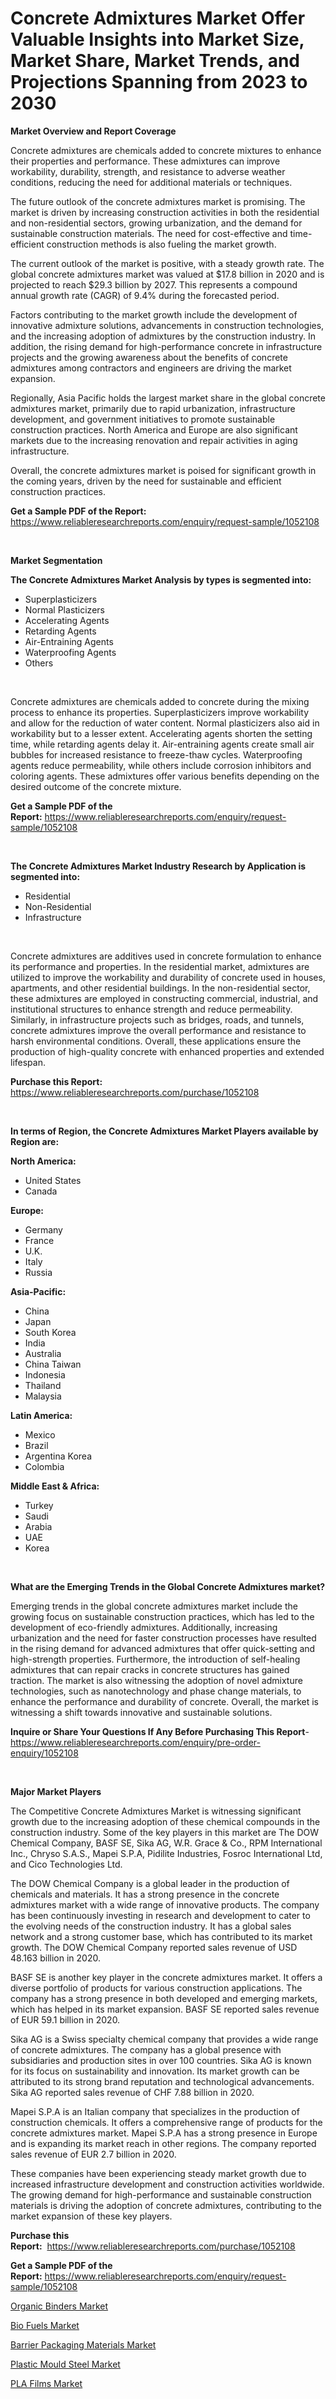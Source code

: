 <p><h1>Concrete Admixtures Market Offer Valuable Insights into Market Size, Market Share, Market Trends, and Projections Spanning from 2023 to 2030</h1></p><p><strong>Market Overview and Report Coverage</strong></p>
<p><p>Concrete admixtures are chemicals added to concrete mixtures to enhance their properties and performance. These admixtures can improve workability, durability, strength, and resistance to adverse weather conditions, reducing the need for additional materials or techniques.</p><p>The future outlook of the concrete admixtures market is promising. The market is driven by increasing construction activities in both the residential and non-residential sectors, growing urbanization, and the demand for sustainable construction materials. The need for cost-effective and time-efficient construction methods is also fueling the market growth.</p><p>The current outlook of the market is positive, with a steady growth rate. The global concrete admixtures market was valued at $17.8 billion in 2020 and is projected to reach $29.3 billion by 2027. This represents a compound annual growth rate (CAGR) of 9.4% during the forecasted period.</p><p>Factors contributing to the market growth include the development of innovative admixture solutions, advancements in construction technologies, and the increasing adoption of admixtures by the construction industry. In addition, the rising demand for high-performance concrete in infrastructure projects and the growing awareness about the benefits of concrete admixtures among contractors and engineers are driving the market expansion.</p><p>Regionally, Asia Pacific holds the largest market share in the global concrete admixtures market, primarily due to rapid urbanization, infrastructure development, and government initiatives to promote sustainable construction practices. North America and Europe are also significant markets due to the increasing renovation and repair activities in aging infrastructure.</p><p>Overall, the concrete admixtures market is poised for significant growth in the coming years, driven by the need for sustainable and efficient construction practices.</p></p>
<p><strong>Get a Sample PDF of the Report:</strong> <a href="https://www.reliableresearchreports.com/enquiry/request-sample/1052108">https://www.reliableresearchreports.com/enquiry/request-sample/1052108</a></p>
<p>&nbsp;</p>
<p><strong>Market Segmentation</strong></p>
<p><strong>The Concrete Admixtures Market Analysis by types is segmented into:</strong></p>
<p><ul><li>Superplasticizers</li><li>Normal Plasticizers</li><li>Accelerating Agents</li><li>Retarding Agents</li><li>Air-Entraining Agents</li><li>Waterproofing Agents</li><li>Others</li></ul></p>
<p>&nbsp;</p>
<p><p>Concrete admixtures are chemicals added to concrete during the mixing process to enhance its properties. Superplasticizers improve workability and allow for the reduction of water content. Normal plasticizers also aid in workability but to a lesser extent. Accelerating agents shorten the setting time, while retarding agents delay it. Air-entraining agents create small air bubbles for increased resistance to freeze-thaw cycles. Waterproofing agents reduce permeability, while others include corrosion inhibitors and coloring agents. These admixtures offer various benefits depending on the desired outcome of the concrete mixture.</p></p>
<p><strong>Get a Sample PDF of the Report:</strong>&nbsp;<a href="https://www.reliableresearchreports.com/enquiry/request-sample/1052108">https://www.reliableresearchreports.com/enquiry/request-sample/1052108</a></p>
<p>&nbsp;</p>
<p><strong>The Concrete Admixtures Market Industry Research by Application is segmented into:</strong></p>
<p><ul><li>Residential</li><li>Non-Residential</li><li>Infrastructure</li></ul></p>
<p>&nbsp;</p>
<p><p>Concrete admixtures are additives used in concrete formulation to enhance its performance and properties. In the residential market, admixtures are utilized to improve the workability and durability of concrete used in houses, apartments, and other residential buildings. In the non-residential sector, these admixtures are employed in constructing commercial, industrial, and institutional structures to enhance strength and reduce permeability. Similarly, in infrastructure projects such as bridges, roads, and tunnels, concrete admixtures improve the overall performance and resistance to harsh environmental conditions. Overall, these applications ensure the production of high-quality concrete with enhanced properties and extended lifespan.</p></p>
<p><strong>Purchase this Report:</strong>&nbsp; <a href="https://www.reliableresearchreports.com/purchase/1052108">https://www.reliableresearchreports.com/purchase/1052108</a></p>
<p>&nbsp;</p>
<p><strong>In terms of Region, the Concrete Admixtures Market Players available by Region are:</strong></p>
<p>
    <p> <strong> North America: </strong>
        <ul>
            <li>United States</li>
            <li>Canada</li>
        </ul>
        </p> 
    <p> <strong> Europe: </strong>
        <ul>
            <li>Germany</li>
            <li>France</li>
            <li>U.K.</li>
            <li>Italy</li>
            <li>Russia</li>
        </ul>
        </p> 
    <p> <strong> Asia-Pacific: </strong>
        <ul>
            <li>China</li>
            <li>Japan</li>
            <li>South Korea</li>
            <li>India</li>
            <li>Australia</li>
            <li>China Taiwan</li>
            <li>Indonesia</li>
            <li>Thailand</li>
            <li>Malaysia</li>
        </ul>
        </p> 
    <p> <strong> Latin America: </strong>
        <ul>
            <li>Mexico</li>
            <li>Brazil</li>
            <li>Argentina Korea</li>
            <li>Colombia</li>
        </ul>
        </p> 
    <p> <strong> Middle East & Africa: </strong>
        <ul>
            <li>Turkey</li>
            <li>Saudi</li>
            <li>Arabia</li>
            <li>UAE</li>
            <li>Korea</li>
        </ul>
    </p>
    </p>
<p>&nbsp;</p>
<p><strong>What are the Emerging Trends in the Global Concrete Admixtures market?</strong></p>
<p><p>Emerging trends in the global concrete admixtures market include the growing focus on sustainable construction practices, which has led to the development of eco-friendly admixtures. Additionally, increasing urbanization and the need for faster construction processes have resulted in the rising demand for advanced admixtures that offer quick-setting and high-strength properties. Furthermore, the introduction of self-healing admixtures that can repair cracks in concrete structures has gained traction. The market is also witnessing the adoption of novel admixture technologies, such as nanotechnology and phase change materials, to enhance the performance and durability of concrete. Overall, the market is witnessing a shift towards innovative and sustainable solutions.</p></p>
<p><strong>Inquire or Share Your Questions If Any Before Purchasing This Report</strong>- <a href="https://www.reliableresearchreports.com/enquiry/pre-order-enquiry/1052108">https://www.reliableresearchreports.com/enquiry/pre-order-enquiry/1052108</a></p>
<p>&nbsp;</p>
<p><strong>Major Market Players</strong></p>
<p><p>The Competitive Concrete Admixtures Market is witnessing significant growth due to the increasing adoption of these chemical compounds in the construction industry. Some of the key players in this market are The DOW Chemical Company, BASF SE, Sika AG, W.R. Grace & Co., RPM International Inc., Chryso S.A.S., Mapei S.P.A, Pidilite Industries, Fosroc International Ltd, and Cico Technologies Ltd.</p><p>The DOW Chemical Company is a global leader in the production of chemicals and materials. It has a strong presence in the concrete admixtures market with a wide range of innovative products. The company has been continuously investing in research and development to cater to the evolving needs of the construction industry. It has a global sales network and a strong customer base, which has contributed to its market growth. The DOW Chemical Company reported sales revenue of USD 48.163 billion in 2020.</p><p>BASF SE is another key player in the concrete admixtures market. It offers a diverse portfolio of products for various construction applications. The company has a strong presence in both developed and emerging markets, which has helped in its market expansion. BASF SE reported sales revenue of EUR 59.1 billion in 2020.</p><p>Sika AG is a Swiss specialty chemical company that provides a wide range of concrete admixtures. The company has a global presence with subsidiaries and production sites in over 100 countries. Sika AG is known for its focus on sustainability and innovation. Its market growth can be attributed to its strong brand reputation and technological advancements. Sika AG reported sales revenue of CHF 7.88 billion in 2020.</p><p>Mapei S.P.A is an Italian company that specializes in the production of construction chemicals. It offers a comprehensive range of products for the concrete admixtures market. Mapei S.P.A has a strong presence in Europe and is expanding its market reach in other regions. The company reported sales revenue of EUR 2.7 billion in 2020.</p><p>These companies have been experiencing steady market growth due to increased infrastructure development and construction activities worldwide. The growing demand for high-performance and sustainable construction materials is driving the adoption of concrete admixtures, contributing to the market expansion of these key players.</p></p>
<p><strong>Purchase this Report:</strong>&nbsp;&nbsp;<a href="https://www.reliableresearchreports.com/purchase/1052108">https://www.reliableresearchreports.com/purchase/1052108</a></p>
<p></p>
<p><strong>Get a Sample PDF of the Report:</strong>&nbsp;<a href="https://www.reliableresearchreports.com/enquiry/request-sample/1052108">https://www.reliableresearchreports.com/enquiry/request-sample/1052108</a></p>
<p><p><a href="https://github.com/Chiragrp22/Market-Research-Report-List-2/blob/main/organic-binders-market.md">Organic Binders Market</a></p><p><a href="https://github.com/Chiragrp24/Market-Research-Report-List-2/blob/main/bio-fuels-market.md">Bio Fuels Market</a></p><p><a href="https://github.com/Chiragrp23/Market-Research-Report-List-2/blob/main/barrier-packaging-materials-market.md">Barrier Packaging Materials Market</a></p><p><a href="https://github.com/ChiragRp1/Market-Research-Report-List-2/blob/main/plastic-mould-steel-market.md">Plastic Mould Steel Market</a></p><p><a href="https://github.com/ChiragRP21/Market-Research-Report-List-2/blob/main/pla-films-market.md">PLA Films Market</a></p></p>